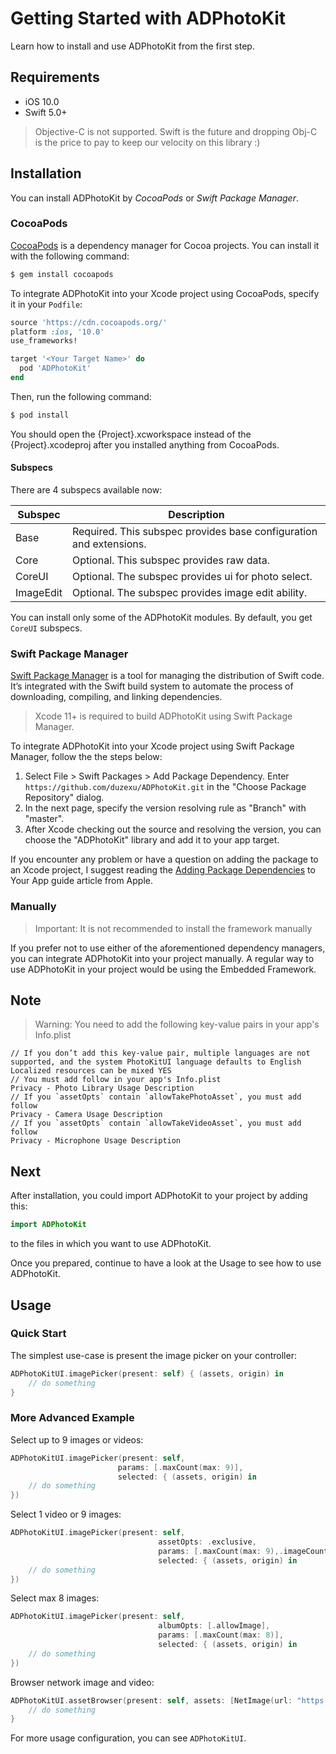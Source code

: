 # Getting Started with ADPhotoKit

Learn how to install and use ADPhotoKit from the first step.

## Requirements

* iOS 10.0
* Swift 5.0+

> Objective-C is not supported. Swift is the future and dropping Obj-C is the price to pay to keep our velocity on this library :)

## Installation

You can install ADPhotoKit by *CocoaPods* or *Swift Package Manager*.

### CocoaPods

 [CocoaPods](http://cocoapods.org) is a dependency manager for Cocoa projects. You can install it with the following command:

 ```bash
 $ gem install cocoapods
 ```

To integrate ADPhotoKit into your Xcode project using CocoaPods, specify it in your `Podfile`:

```ruby
source 'https://cdn.cocoapods.org/'
platform :ios, '10.0'
use_frameworks!

target '<Your Target Name>' do
  pod 'ADPhotoKit'
end
```

Then, run the following command:

```bash
$ pod install
```

You should open the {Project}.xcworkspace instead of the {Project}.xcodeproj after you installed anything from CocoaPods.

#### Subspecs

There are 4 subspecs available now:

| Subspec | Description |
|---|---|
| Base | Required. This subspec provides base configuration and extensions. |
| Core | Optional. This subspec provides raw data. |
| CoreUI | Optional. The subspec provides ui for photo select. |
| ImageEdit | Optional. The subspec provides image edit ability. |

You can install only some of the ADPhotoKit modules. By default, you get `CoreUI` subspecs.

### Swift Package Manager

 [Swift Package Manager](https://swift.org/package-manager/) is a tool for managing the distribution of Swift code. It’s integrated with the Swift build system to automate the process of downloading, compiling, and linking dependencies.

> Xcode 11+ is required to build ADPhotoKit using Swift Package Manager.

To integrate ADPhotoKit into your Xcode project using Swift Package Manager, follow the the steps below:

1. Select File > Swift Packages > Add Package Dependency. Enter `https://github.com/duzexu/ADPhotoKit.git` in the "Choose Package Repository" dialog.
2. In the next page, specify the version resolving rule as "Branch" with "master".
3. After Xcode checking out the source and resolving the version, you can choose the "ADPhotoKit" library and add it to your app target.

If you encounter any problem or have a question on adding the package to an Xcode project, I suggest reading the [Adding Package Dependencies](https://developer.apple.com/documentation/swift_packages/adding_package_dependencies_to_your_app) to Your App guide article from Apple.

### Manually

> Important: It is not recommended to install the framework manually

If you prefer not to use either of the aforementioned dependency managers, you can integrate ADPhotoKit into your project manually. A regular way to use ADPhotoKit in your project would be using the Embedded Framework.

## Note

> Warning: You need to add the following key-value pairs in your app's Info.plist

```
// If you don’t add this key-value pair, multiple languages are not supported, and the system PhotoKitUI language defaults to English
Localized resources can be mixed YES
// You must add follow in your app's Info.plist
Privacy - Photo Library Usage Description
// If you `assetOpts` contain `allowTakePhotoAsset`, you must add follow
Privacy - Camera Usage Description
// If you `assetOpts` contain `allowTakeVideoAsset`, you must add follow
Privacy - Microphone Usage Description
```

## Next

After installation, you could import ADPhotoKit to your project by adding this:

```swift
import ADPhotoKit
```

to the files in which you want to use ADPhotoKit.

Once you prepared, continue to have a look at the Usage to see how to use ADPhotoKit.

## Usage

### Quick Start

The simplest use-case is present the image picker on your controller:

```swift
ADPhotoKitUI.imagePicker(present: self) { (assets, origin) in
    // do something
}
```

### More Advanced Example

Select up to 9 images or videos:

```swift
ADPhotoKitUI.imagePicker(present: self,
                        params: [.maxCount(max: 9)],
                        selected: { (assets, origin) in
    // do something
})
```

Select 1 video or 9 images:

```swift
ADPhotoKitUI.imagePicker(present: self,
                                 assetOpts: .exclusive,
                                 params: [.maxCount(max: 9),.imageCount(min: nil, max: 9),.videoCount(min: nil, max: 1)],
                                 selected: { (assets, origin) in
    // do something
})
```

Select max 8 images:

```swift
ADPhotoKitUI.imagePicker(present: self,
                                 albumOpts: [.allowImage],
                                 params: [.maxCount(max: 8)],
                                 selected: { (assets, origin) in
    // do something
})
```

Browser network image and video:

```swift
ADPhotoKitUI.assetBrowser(present: self, assets: [NetImage(url: "https://example.com/xx.png"), NetVideo(url: "https://example.com/xx.mp4")]) { assets in
    // do something
}
```

For more usage configuration, you can see ``ADPhotoKitUI``.



